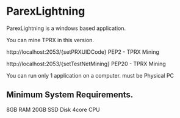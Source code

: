 # ParexLightning


ParexLightning is a windows based application.

You can mine TPRX in this version.

http://localhost:2053/{setPRXUIDCode}
PEP2 - TPRX Mining

http://localhost:2053/{setTestNetMining}
PEP20 - TPRX Mining

You can run only 1 application on a computer.
must be Physical PC

## Minimum System Requirements.

8GB RAM
20GB SSD Disk
4core CPU
